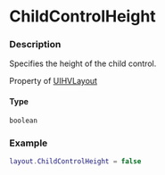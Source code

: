 # ChildControlHeight
### Description
Specifies the height of the child control.

Property of [UIHVLayout](/classes/UIHVLayout/)

#### Type
`boolean`

### Example
```lua
layout.ChildControlHeight = false
```
